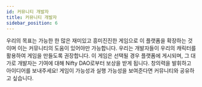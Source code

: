 ```yaml
---
id: 커뮤니티 개발자
title: 커뮤니티 개발자
sidebar_position: 6
---
```


우리의 목표는 가능한 한 많은 재미있고 흥미진진한 게임으로 이 플랫폼을 확장하는 것이며 이는 커뮤니티의 도움이 있어야만 가능합니다. 우리는 개발자들이 우리의 캐릭터를 활용하여 게임을 만들도록 권장합니다. 이 게임은 선택될 경우 플랫폼에 게시되며, 그 대가로 개발자는 기여에 대해 Nifty DAO로부터 보상을 받게 됩니다. 창의력을 발휘하고 아이디어를 보내주세요! 게임이 가능성과 실행 가능성을 보여준다면 커뮤니티와 공유하고 싶습니다.
